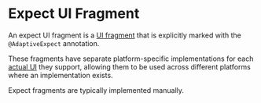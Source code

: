 # Expect UI Fragment

An expect UI fragment is a [UI fragment](def://) that is explicitly marked with the
`@AdaptiveExpect` annotation. 

These fragments have separate platform-specific implementations for each [actual UI](def://) 
they support, allowing them to be used across different platforms where an implementation exists.

Expect fragments are typically implemented manually.
